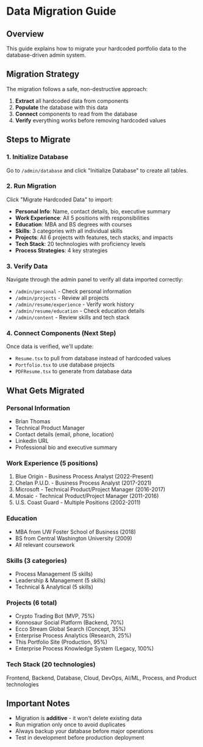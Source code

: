 # Data Migration Guide

## Overview
This guide explains how to migrate your hardcoded portfolio data to the database-driven admin system.

## Migration Strategy
The migration follows a safe, non-destructive approach:
1. **Extract** all hardcoded data from components
2. **Populate** the database with this data
3. **Connect** components to read from the database
4. **Verify** everything works before removing hardcoded values

## Steps to Migrate

### 1. Initialize Database
Go to `/admin/database` and click "Initialize Database" to create all tables.

### 2. Run Migration
Click "Migrate Hardcoded Data" to import:
- **Personal Info**: Name, contact details, bio, executive summary
- **Work Experience**: All 5 positions with responsibilities
- **Education**: MBA and BS degrees with courses
- **Skills**: 3 categories with all individual skills
- **Projects**: All 6 projects with features, tech stacks, and impacts
- **Tech Stack**: 20 technologies with proficiency levels
- **Process Strategies**: 4 key strategies

### 3. Verify Data
Navigate through the admin panel to verify all data imported correctly:
- `/admin/personal` - Check personal information
- `/admin/projects` - Review all projects
- `/admin/resume/experience` - Verify work history
- `/admin/resume/education` - Check education details
- `/admin/content` - Review skills and tech stack

### 4. Connect Components (Next Step)
Once data is verified, we'll update:
- `Resume.tsx` to pull from database instead of hardcoded values
- `Portfolio.tsx` to use database projects
- `PDFResume.tsx` to generate from database data

## What Gets Migrated

### Personal Information
- Brian Thomas
- Technical Product Manager
- Contact details (email, phone, location)
- LinkedIn URL
- Professional bio and executive summary

### Work Experience (5 positions)
1. Blue Origin - Business Process Analyst (2022-Present)
2. Chelan P.U.D. - Business Process Analyst (2017-2021)
3. Microsoft - Technical Product/Project Manager (2016-2017)
4. Mosaic - Technical Product/Project Manager (2011-2016)
5. U.S. Coast Guard - Multiple Positions (2002-2011)

### Education
- MBA from UW Foster School of Business (2018)
- BS from Central Washington University (2009)
- All relevant coursework

### Skills (3 categories)
- Process Management (5 skills)
- Leadership & Management (5 skills)
- Technical & Analytical (5 skills)

### Projects (6 total)
- Crypto Trading Bot (MVP, 75%)
- Konnosaur Social Platform (Backend, 70%)
- Ecco Stream Global Search (Concept, 35%)
- Enterprise Process Analytics (Research, 25%)
- This Portfolio Site (Production, 95%)
- Enterprise Process Knowledge System (Legacy, 100%)

### Tech Stack (20 technologies)
Frontend, Backend, Database, Cloud, DevOps, AI/ML, Process, and Product technologies

## Important Notes
- Migration is **additive** - it won't delete existing data
- Run migration only once to avoid duplicates
- Always backup your database before major operations
- Test in development before production deployment
